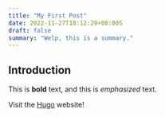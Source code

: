 ```yaml
---
title: "My First Post"
date: 2022-11-27T18:12:29+08:00S
draft: false
summary: "Welp, this is a summary."
---
```


## Introduction

This is **bold** text, and this is *emphasized* text.

Visit the [Hugo](https://gohugo.io) website!
